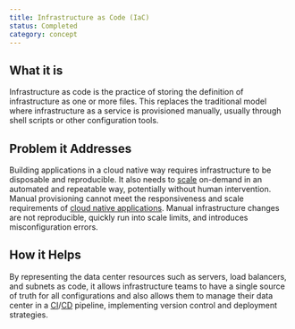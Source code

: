 ```yaml
---
title: Infrastructure as Code (IaC)
status: Completed
category: concept
---
```


## What it is
Infrastructure as code is the practice of storing the definition of infrastructure as one or more files. This replaces the traditional model where infrastructure as a service is provisioned manually, usually through shell scripts or other configuration tools.

## Problem it Addresses
Building applications in a cloud native way requires infrastructure to be disposable and reproducible. It also needs to [scale](https://github.com/cncf/glossary/blob/main/content/en/scalability.md) on-demand in an automated and repeatable way, potentially without human intervention. Manual provisioning cannot meet the responsiveness and scale requirements of [cloud native applications](https://github.com/cncf/glossary/blob/main/content/en/cloud_native_apps.md). Manual infrastructure changes are not reproducible, quickly run into scale limits, and introduces misconfiguration errors.

## How it Helps
By representing the data center resources such as servers, load balancers, and subnets as code, it allows infrastructure teams to have a single source of truth for all configurations and also allows them to manage their data center in a [CI](https://github.com/cncf/glossary/blob/main/content/en/continuous_integration.md)/[CD](https://github.com/cncf/glossary/blob/main/content/en/continuous_delivery.md) pipeline, implementing version control and deployment strategies.


